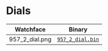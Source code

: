 # Dials 

 | Watchface | Binary |  
 | -- | -- |  
 | 957_2_dial.png | [`957_2_dial.bin`](raw/main957_2_dial.bin) |  
